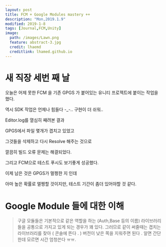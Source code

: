 ```yaml
---
layout: post
title: FCM + Google Modules mastery ++
description: "Mon,2019.1.9"
modified: 2019-1-8
tags: [Journal,FCM,Unity]
image:
  path: /images/Lawn.png
  feature: abstract-3.jpg
  credit: lhaemd
  creditlink: lhamed.github.io
---
```


# 새 직장 세번 째 날

오늘은 어제 못한 FCM 을 기존 GPGS 가 붙어있는 유니티 프로젝트에 붙이는 작업을 했다.

역시 SDK 작업은 언제나 힘들다 -_-.. 구현이 더 쉬워..

Editor.log를 열심히 째려본 결과 

GPGS에서 파일 몇개가 겹치고 있었고

그것들을 삭제하고 다시 Resolve 해주는 것으로 

깔끔히 빌드 오류 문제는 해결되었다. 

그리고 FCM으로 테스트 푸시도 보기좋게 성공했다. 

이제 남은 것은 GPGS가 멀쩡한 지 인데 

아마 높은 확률로 멀쩡할 것이지만, 테스트 기간이 좀더 있어야할 것 같다. 

# Google Module 들에 대한 이해 

>구글 모듈들은 기본적으로 같은 역할을 하는 (Auth,Base 등의 이름) 라이브러리들을 공통으로 가지고 있게 되는 경우가 꽤 있다.
> 그러므로 같이 써줄때는 겹치는 라이브러리를 찾아 ( 콘솔에 뜬다 . ) 버전이 낮은 쪽을 지워주면 된다 . 알면 간단한데 모르면 시간 엄청쓴다 ㅠㅠ. 

